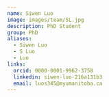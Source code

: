 ```yaml
---
name: Siwen Luo
image: images/team/SL.jpg
description: PhD Student
group: PhD
aliases:
  - Siwen Luo
  - S Luo
  - Luo
links:
  orcid: 0000-0001-9962-3758
  linkedin: siwen-luo-216a131b3
  email: luos345@myumanitoba.ca
---
```

